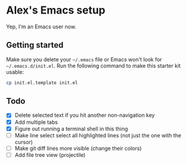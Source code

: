 # Alex's Emacs setup
Yep, I'm an Emacs user now.

## Getting started
Make sure you delete your `~/.emacs` file or Emacs won't look for `~/.emacs.d/init.el`.
Run the following command to make this starter kit usable:

```sh
cp init.el.template init.el
```

## Todo
- [x] Delete selected text if you hit another non-navigation key
- [x] Add multiple tabs
- [x] Figure out running a terminal shell in this thing
- [ ] Make line select select all highlighted lines (not just the one with the cursor)
- [ ] Make git diff lines more visible (change their colors)
- [ ] Add file tree view (projectile)